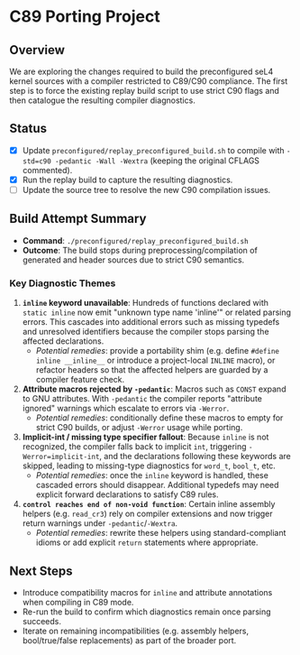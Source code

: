 # C89 Porting Project

## Overview
We are exploring the changes required to build the preconfigured seL4 kernel sources
with a compiler restricted to C89/C90 compliance. The first step is to force the
existing replay build script to use strict C90 flags and then catalogue the
resulting compiler diagnostics.

## Status
- [x] Update `preconfigured/replay_preconfigured_build.sh` to compile with
  `-std=c90 -pedantic -Wall -Wextra` (keeping the original CFLAGS commented).
- [x] Run the replay build to capture the resulting diagnostics.
- [ ] Update the source tree to resolve the new C90 compilation issues.

## Build Attempt Summary
- **Command**: `./preconfigured/replay_preconfigured_build.sh`
- **Outcome**: The build stops during preprocessing/compilation of generated and
  header sources due to strict C90 semantics.

### Key Diagnostic Themes
1. **`inline` keyword unavailable**: Hundreds of functions declared with
   `static inline` now emit "unknown type name 'inline'" or related parsing
   errors. This cascades into additional errors such as missing typedefs and
   unresolved identifiers because the compiler stops parsing the affected
   declarations.
   - *Potential remedies*: provide a portability shim (e.g. define
     `#define inline __inline__` or introduce a project-local `INLINE`
     macro), or refactor headers so that the affected helpers are guarded by a
     compiler feature check.
2. **Attribute macros rejected by `-pedantic`**: Macros such as `CONST` expand to
   GNU attributes. With `-pedantic` the compiler reports "attribute ignored"
   warnings which escalate to errors via `-Werror`.
   - *Potential remedies*: conditionally define these macros to empty for strict
     C90 builds, or adjust `-Werror` usage while porting.
3. **Implicit-int / missing type specifier fallout**: Because `inline` is not
   recognized, the compiler falls back to implicit `int`, triggering
   `-Werror=implicit-int`, and the declarations following these keywords are
   skipped, leading to missing-type diagnostics for `word_t`, `bool_t`, etc.
   - *Potential remedies*: once the `inline` keyword is handled, these cascaded
     errors should disappear. Additional typedefs may need explicit forward
     declarations to satisfy C89 rules.
4. **`control reaches end of non-void function`**: Certain inline assembly
   helpers (e.g. `read_cr3`) rely on compiler extensions and now trigger return
   warnings under `-pedantic`/`-Wextra`.
   - *Potential remedies*: rewrite these helpers using standard-compliant
     idioms or add explicit `return` statements where appropriate.

## Next Steps
- Introduce compatibility macros for `inline` and attribute annotations when
  compiling in C89 mode.
- Re-run the build to confirm which diagnostics remain once parsing succeeds.
- Iterate on remaining incompatibilities (e.g. assembly helpers, bool/true/false
  replacements) as part of the broader port.
